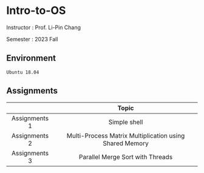 # Intro-to-OS

Instructor : Prof. Li-Pin Chang

Semester : 2023 Fall

## Environment
`Ubuntu 18.04`

## Assignments

|               | Topic                                                   |
|:-------------:|:-------------------------------------------------------:|
| Assignments 1 | Simple shell                                            |
| Assignments 2 | Multi-Process Matrix Multiplication using Shared Memory |
| Assignments 3 | Parallel Merge Sort with Threads                        |
